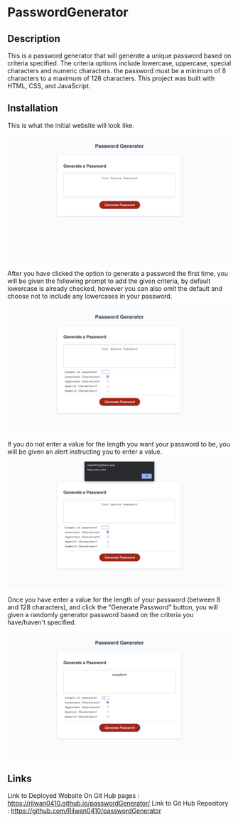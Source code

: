 # PasswordGenerator

## Description

This is a password generator that will generate a unique password based on criteria specified. The criteria options include lowercase, uppercase, special characters and numeric characters. the password must be a minimum of 8 characters to a maximum of 128 characters. This project was built with HTML, CSS, and JavaScript.

## Installation

This is what the initial website will look like.

![](/img/base-website-img.png)


After you have clicked the option to generate a password the first time, you will be given the following prompt to add the given criteria, by default lowercase is already checked, however you can also omit the default and choose not to include any lowercases in your password.

![](/img/after-clicked-generate-password-img.png)



If you do not enter a value for the length you want your password to be, you will be given an alert instructing you to enter a value.

![](/img/enter-a-value-error-img.png)


Once you have enter a value for the length of your password (between 8 and 128 characters), and click the "Generate Password" button, you will given a randomly generator password based on the criteria you have/haven't specified.

![](/img/password-generated-img.png)


## Links 

Link to Deployed Website On Git Hub pages : https://rilwan0410.github.io/passwordGenerator/
Link to Git Hub Repository : https://github.com/Rilwan0410/passwordGenerator